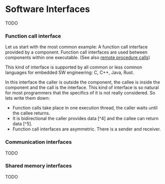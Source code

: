 
# Software Interfaces

TODO

### Function call interface

Let us start with the most common example: A function call interface provided by a component. Function call interfaces are 
used between components within one executable. (See also [remote procedure calls](rpc.html))

This kind of interface is supported by all common or less common languages for embedded SW
engineering: C, C++, Java, Rust.

In this interface the caller is outside the component, the callee is inside the component and 
the call is the interface. This kind of interface is so natural for most programmers that the
specifics of it is not really considered. So lets write them down:

* Function calls take place in one execution thread, the caller waits until the callee returns.
* It is bidirectional the caller provides data [^4] and the callee can return data [^5].
* Function call interfaces are asymmetric. There is a sender and receiver.

### Communication interfaces

TODO

### Shared memory interfaces

TODO




